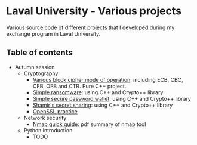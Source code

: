 # Laval University - Various projects

Various source code of different projects that I developed during my exchange program in Laval University.

## Table of contents

- Autumn session
    - Cryptography
        - [Various block cipher mode of operation](automn-session/cryptography/tp1/ex2): including ECB, CBC, CFB, OFB and CTR. Pure C++ project.
        - [Simple ransomware](automn-session/cryptography/tp2/ex1): using C++ and Crypto++ library
        - [Simple secure password wallet](automn-session/cryptography/tp2/ex2): using C++ and Crypto++ library
        - [Shamir's secret sharing](automn-session/cryptography/tp2/ex3): using C++ and Crypto++ library
        - [OpenSSL practice](automn-session/cryptography/tp3/ex1)
    - Network security
        - [Nmap quick guide](automn-session/network-security/tp2/professor-messer-nmap-guide.pdf): pdf summary of nmap tool
    - Python introduction
        - TODO
